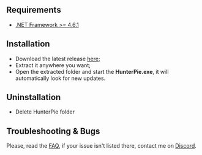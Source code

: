 ## Requirements

- [.NET Framework >= 4.6.1](https://www.microsoft.com/en-us/download/details.aspx?id=49982)

## Installation

- Download the latest release [here](https://github.com/Haato3o/HunterPie/releases/latest);
- Extract it anywhere you want;
- Open the extracted folder and start the **HunterPie.exe**, it will automatically look for new updates.

## Uninstallation

- Delete HunterPie folder

## Troubleshooting & Bugs

Please, read the [FAQ](?p=HunterPie/faq.md), if your issue isn't listed there, contact me on [Discord](https://discord.gg/5pdDq4Q).